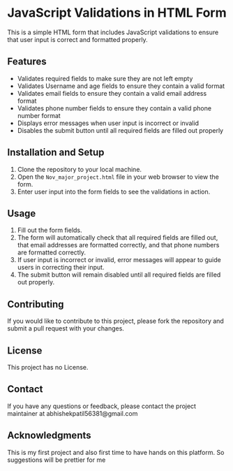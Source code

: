 <!DOCTYPE html>
<html>
<body>
	<h1>JavaScript Validations in HTML Form</h1>
	<p>This is a simple HTML form that includes JavaScript validations to ensure that user input is correct and formatted properly.</p>
  <h2>Features</h2>
<ul>
	<li>Validates required fields to make sure they are not left empty</li>
  <li>Validates Username and age fields to ensure they contain a valid format</li>
	<li>Validates email fields to ensure they contain a valid email address format</li>
	<li>Validates phone number fields to ensure they contain a valid phone number format</li>
	<li>Displays error messages when user input is incorrect or invalid</li>
	<li>Disables the submit button until all required fields are filled out properly</li>
</ul>

<h2>Installation and Setup</h2>
<ol>
	<li>Clone the repository to your local machine.</li>
	<li>Open the <code>Nov_major_project.html</code> file in your web browser to view the form.</li>
	<li>Enter user input into the form fields to see the validations in action.</li>
</ol>

<h2>Usage</h2>
<ol>
	<li>Fill out the form fields.</li>
	<li>The form will automatically check that all required fields are filled out, that email addresses are formatted correctly, and that phone numbers are formatted correctly.</li>
	<li>If user input is incorrect or invalid, error messages will appear to guide users in correcting their input.</li>
	<li>The submit button will remain disabled until all required fields are filled out properly.</li>
</ol>

<h2>Contributing</h2>
<p>If you would like to contribute to this project, please fork the repository and submit a pull request with your changes.</p>

<h2>License</h2>
<p>This project has no License.</p>

<h2>Contact</h2>
<p>If you have any questions or feedback, please contact the project maintainer at abhishekpatil56381@gmail.com</p>

<h2>Acknowledgments</h2>
<p>This is my first project and also first time to have hands on this platform. So suggestions will be prettier for me</p>
</body>
</html>
